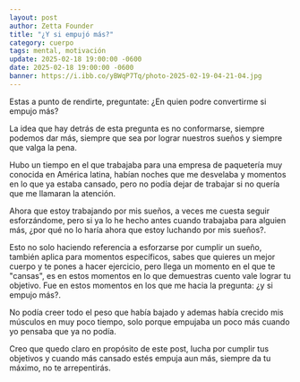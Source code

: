 ```yaml
---
layout: post
author: Zetta Founder
title: "¿Y si empujó más?"
category: cuerpo
tags: mental, motivación
update: 2025-02-18 19:00:00 -0600
date: 2025-02-18 19:00:00 -0600
banner: https://i.ibb.co/yBWqP7Tq/photo-2025-02-19-04-21-04.jpg
---
```

Estas a punto de rendirte, preguntate: ¿En quien podre convertirme si empujo más?

La idea que hay detrás de esta pregunta es no conformarse, siempre podemos dar más, siempre que sea por lograr nuestros sueños y siempre que valga la pena.

Hubo un tiempo en el que trabajaba para una empresa de paquetería muy conocida en América latina, habían noches que me desvelaba y momentos en lo que ya estaba cansado, pero no podía dejar de trabajar si no quería que me llamaran la atención.

Ahora que estoy trabajando por mis sueños, a veces me cuesta seguir esforzándome, pero si ya lo he hecho antes cuando trabajaba para alguien más, ¿por qué no lo haría ahora que estoy luchando por mis sueños?.

Esto no solo haciendo referencia a esforzarse por cumplir un sueño, también aplica para momentos específicos, sabes que quieres un mejor cuerpo y te pones a hacer ejercicio, pero llega un momento en el que te "cansas", es en estos momentos en lo que demuestras cuento vale lograr tu objetivo. Fue en estos momentos en los que me hacia la pregunta: ¿y si empujo más?.

No podía creer todo el peso que había bajado y ademas había crecido mis músculos en muy poco tiempo, solo porque empujaba un poco más cuando yo pensaba que ya no podía.

Creo que quedo claro en propósito de este post, lucha por cumplir tus objetivos y cuando más cansado estés empuja aun más, siempre da tu máximo, no te arrepentirás.